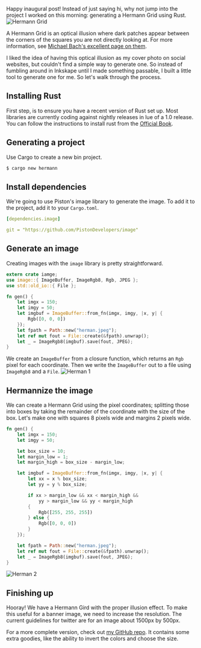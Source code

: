 Happy inaugural post! Instead of just saying hi, why not jump into the project I worked on this morning: generating a Hermann Grid using Rust.
![Hermann Grid](/images/resources/hermann/hermann.jpeg)

A Hermann Grid is an optical illusion where dark patches appear between the corners of the squares you are not directly looking at. For more information, see [Michael Bach's excellent page on them](http://www.michaelbach.de/ot/lum_herGrid/index.html).

I liked the idea of having this optical illusion as my cover photo on social websites, but couldn't find a simple way to generate one. So instead of fumbling around in Inkskape until I made something passable, I built a little tool to generate one for me. So let's walk through the process.


## Installing Rust
First step, is to ensure you have a recent version of Rust set up. Most libraries are currently coding against nightly releases in lue of a 1.0 release. You can follow the instructions to install rust from the [Official Book](http://doc.rust-lang.org/book/installing-rust.html).

## Generating a project
Use Cargo to create a new bin project.
```bash
$ cargo new hermann
```

## Install dependencies
We're going to use Piston's image library to generate the image.
To add it to the project, add it to your `Cargo.toml`.
```yaml
[dependencies.image]

git = "https://github.com/PistonDevelopers/image"
```

## Generate an image
Creating images with the `image` library is pretty straightforward.
```rust
extern crate iamge;
use image::{ ImageBuffer, ImageRgb8, Rgb, JPEG };
use std::old_io::{ File };

fn gen() {
    let imgx = 150;
    let imgy = 50;
    let imgbuf = ImageBuffer::from_fn(imgx, imgy, |x, y| {
        Rgb([0, 0, 0])
    });
    let fpath = Path::new("herman.jpeg");
    let ref mut fout = File::create(&fpath).unwrap();
    let _ = ImageRgb8(imgbuf).save(fout, JPEG);
}
```
We create an `ImageBuffer` from a closure function, which returns an `Rgb` pixel for each coordinate.
Then we write the `ImageBuffer` out to a file using `ImageRgb8` and a `File`.
![Herman 1](/images/resources/hermann/hermann-1.jpeg)

## Hermannize the image
We can create a Hermann Grid using the pixel coordinates; splitting those into boxes by taking the remainder of the coordinate with the size of the box.
Let's make one with squares 8 pixels wide and margins 2 pixels wide.
```rust
fn gen() {
    let imgx = 150;
    let imgy = 50;

    let box_size = 10;
    let margin_low = 1;
    let margin_high = box_size - margin_low;

    let imgbuf = ImageBuffer::from_fn(imgx, imgy, |x, y| {
        let xx = x % box_size;
        let yy = y % box_size;

        if xx > margin_low && xx < margin_high &&
            yy > margin_low && yy < margin_high
        {
            Rgb([255, 255, 255])
        } else {
            Rgb([0, 0, 0])
        }
    });

    let fpath = Path::new("herman.jpeg");
    let ref mut fout = File::create(&fpath).unwrap();
    let _ = ImageRgb8(imgbuf).save(fout, JPEG);
}
```
![Herman 2](/images/resources/hermann/hermann-2.jpeg)

## Finishing up
Hooray! We have a Hermann Gird with the proper illusion effect. To make this useful for a banner image, we need to increase the resolution. The current guidelines for twitter are for an image about 1500px by 500px.

For a more complete version, check out [my GitHub repo](https://github.com/oppenlander/rust-hermann-generator). It contains some extra goodies, like the ability to invert the colors and choose the size.
